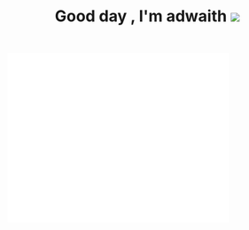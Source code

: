 
<h1 align="center"><b>Good day , I'm adwaith </b><img src="https://media.giphy.com/media/ypqHf6pQ5kQEg/giphy.gif?cid=790b7611l6bn46nru54yx3eol0nx53ip3lo374g3ul6qe01e&ep=v1_gifs_search&rid=giphy.gif&ct=g" width="35"></h1>

<br>
<p align="center"><img align="left" src="/metrics.base.svg" alt="Metrics" width="400"></p>
